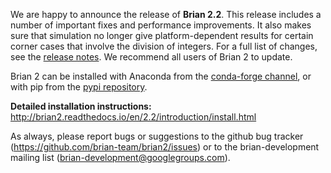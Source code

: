 <html><body><p>We are happy to announce the release of <strong>Brian 2.2</strong>. This release includes a number of important fixes and performance improvements. It also makes sure that simulation no longer give platform-dependent results for certain corner cases that involve the division of integers. For a full list of changes, see the <a href="http://brian2.readthedocs.io/en/2.2/introduction/release_notes.html">release notes</a>. We recommend all users of Brian 2 to update.

Brian 2 can be installed with Anaconda from the <a href="https://anaconda.org/conda-forge/brian2">conda-forge channel</a>, or with pip from the <a href="https://pypi.org/project/Brian2/">pypi repository</a>.

<strong>Detailed installation instructions:</strong> <a href="http://brian2.readthedocs.io/en/2.2/introduction/install.html">http://brian2.readthedocs.io/en/2.2/introduction/install.html</a>

As always, please report bugs or suggestions to the github bug tracker (<a href="https://github.com/brian-team/brian2/issues">https://github.com/brian-team/brian2/issues</a>) or to the brian-development mailing list (brian-development@googlegroups.com).</p></body></html>